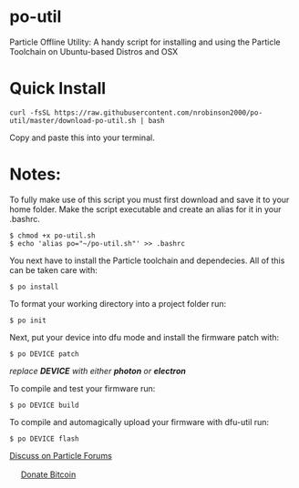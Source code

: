 # po-util
Particle Offline Utility: A handy script for installing and using the Particle Toolchain on Ubuntu-based Distros and OSX

# Quick Install
```
curl -fsSL https://raw.githubusercontent.com/nrobinson2000/po-util/master/download-po-util.sh | bash
```
Copy and paste this into your terminal.

# Notes:
To fully make use of this script you must first download and save it to your home folder.
Make the script executable and create an alias for it in your .bashrc.
```
$ chmod +x po-util.sh
$ echo 'alias po="~/po-util.sh"' >> .bashrc
```

You next have to install the Particle toolchain and dependecies.  All of this can be taken care with:
```
$ po install
```
To format your working directory into a project folder run:
```
$ po init
```
Next, put your device into dfu mode and install the firmware patch with:
```
$ po DEVICE patch
```
*replace* ***DEVICE*** *with either* ***photon*** *or* ***electron***

To compile and test your firmware run:
```
$ po DEVICE build
```

To compile and automagically upload your firmware with dfu-util run:
```
$ po DEVICE flash
```

[Discuss on Particle Forums](http://community.particle.io/t/toolchain-installer-for-linux-ubuntu/21015)

<img src="https://upload.wikimedia.org/wikipedia/commons/thumb/4/46/Bitcoin.svg/500px-Bitcoin.svg.png" height="16px" width="16px">  [Donate Bitcoin](https://onename.com/nrobinson2000)
